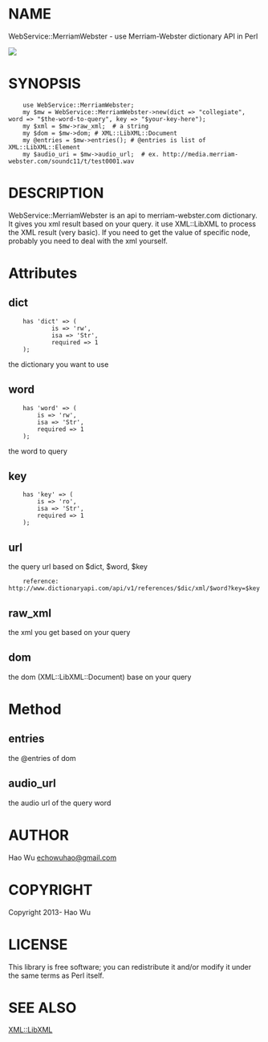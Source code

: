 # NAME 

WebService::MerriamWebster - use Merriam-Webster dictionary API in Perl 

<div>
    <a href="https://travis-ci.org/swuecho/WebService_MerriamWebster"><img src="https://travis-ci.org/swuecho/WebService_MerriamWebster.svg?branch=0.09"></a>
</div>

# SYNOPSIS

        use WebService::MerriamWebster;
        my $mw = WebService::MerriamWebster->new(dict => "collegiate", word => "$the-word-to-query", key => "$your-key-here");
        my $xml = $mw->raw_xml;  # a string
        my $dom = $mw->dom; # XML::LibXML::Document
        my @entries = $mw->entries(); # @entries is list of XML::LibXML::Element
        my $audio_uri = $mw->audio_url;  # ex. http://media.merriam-webster.com/soundc11/t/test0001.wav
        

# DESCRIPTION

WebService::MerriamWebster is an api to merriam-webster.com dictionary. It gives you xml result based on your query.
it use XML::LibXML to process the XML result (very basic). If you need to get the value of specific node, probably
you need to deal with the xml yourself.  

# Attributes

## dict

        has 'dict' => (
                is => 'rw',
                isa => 'Str',
                required => 1
        );

the dictionary you want to use

## word

        has 'word' => (
            is => 'rw',
            isa => 'Str',
            required => 1
        );

the word to query

## key

        has 'key' => (
            is => 'ro',
            isa => 'Str',
            required => 1
        );

## url 

the query url based on $dict, $word, $key

        reference: http://www.dictionaryapi.com/api/v1/references/$dic/xml/$word?key=$key

## raw\_xml

the xml you get based on your query

## dom

the dom (XML::LibXML::Document) base on your query  

# Method

## entries

the @entries of dom 

## audio\_url 

the audio url of the query word

# AUTHOR

Hao Wu <echowuhao@gmail.com>

# COPYRIGHT

Copyright 2013- Hao Wu

# LICENSE

This library is free software; you can redistribute it and/or modify
it under the same terms as Perl itself.

# SEE ALSO

[XML::LibXML](https://metacpan.org/pod/XML::LibXML)
